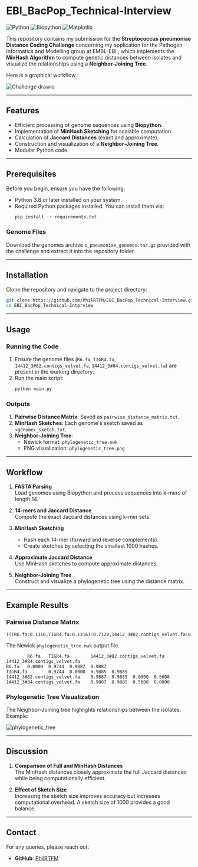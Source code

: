 # EBI_BacPop_Technical-Interview

![Python](https://img.shields.io/badge/python-v3.8+-blue.svg)
![Biopython](https://img.shields.io/badge/BioPython-v1.81+-blue.svg)
![Matplotlib](https://img.shields.io/badge/Matplotlib-v3.5+-blue.svg)

This repository contains my submission for the **Streptococcus pneumoniae Distance Coding Challenge** concerning my application for the Pathogen Informatics and Modelling group at EMBL-EBI , which implements the **MinHash Algorithm** to compute genetic distances between isolates and visualize the relationships using a **Neighbor-Joining Tree**.

Here is a graphical workflow :

![Challenge drawio](https://github.com/user-attachments/assets/13726f5b-494c-43b5-a139-f85e9f2e9e92)

---

## Features

- Efficient processing of genome sequences using **Biopython**.
- Implementation of **MinHash Sketching** for scalable computation.
- Calculation of **Jaccard Distances** (exact and approximate).
- Construction and visualization of a **Neighbor-Joining Tree**.
- Modular Python code.

---

## Prerequisites

Before you begin, ensure you have the following:

- Python 3.8 or later installed on your system.
- Required Python packages installed. You can install them via:
  ```bash
  pip install -r requirements.txt
  ```

### Genome Files
Download the genomes archive `s_pneumoniae_genomes.tar.gz` provided with the challenge and extract it into the repository folder.

---

## Installation

Clone the repository and navigate to the project directory:

```bash
git clone https://github.com/PhilRTFM/EBI_BacPop_Technical-Interview.git
cd EBI_BacPop_Technical-Interview

```

---

## Usage

### Running the Code
1. Ensure the genome files (`R6.fa`, `TIGR4.fa`, `14412_3#82.contigs_velvet.fa`, `14412_3#84.contigs_velvet.fa`) are present in the working directory.
2. Run the main script:
   ```bash
   python main.py
   ```

### Outputs
1. **Pairwise Distance Matrix**: Saved as `pairwise_distance_matrix.txt`.
2. **MinHash Sketches**: Each genome's sketch saved as `<genome>_sketch.txt`.
3. **Neighbor-Joining Tree**:
   - Newick format: `phylogenetic_tree.nwk`
   - PNG visualization: `phylogenetic_tree.png`

---

## Workflow

1. **FASTA Parsing**  
   Load genomes using Biopython and process sequences into k-mers of length 14.

2. **14-mers and Jaccard Distance**  
   Compute the exact Jaccard distances using k-mer sets.

3. **MinHash Sketching**  
   - Hash each 14-mer (forward and reverse complements).
   - Create sketches by selecting the smallest 1000 hashes.

4. **Approximate Jaccard Distance**  
   Use MinHash sketches to compute approximate distances.

5. **Neighbor-Joining Tree**  
   Construct and visualize a phylogenetic tree using the distance matrix.

---

## Example Results

### Pairwise Distance Matrix


```
(((R6.fa:0.1316,TIGR4.fa:0.1316):0.7129,14412_3#82.contigs_velvet.fa:0.7129):0.1425,14412_3#84.contigs_velvet.fa:0.1425);
```
The Newick `phylogenetic_tree.nwk` output file.

```plaintext
        R6.fa   TIGR4.fa        14412_3#82.contigs_velvet.fa    14412_3#84.contigs_velvet.fa
R6.fa   0.0000  0.9744  0.9887  0.9887
TIGR4.fa        0.9744  0.0000  0.9885  0.9885
14412_3#82.contigs_velvet.fa    0.9887  0.9885  0.0000  0.5608
14412_3#84.contigs_velvet.fa    0.9887  0.9885  0.5608  0.0000
```

### Phylogenetic Tree Visualization
The Neighbor-Joining tree highlights relationships between the isolates. Example:

![phylogenetic_tree](https://github.com/user-attachments/assets/5d48707e-6491-4103-9a9c-9acf2ffc116f)

---

## Discussion

1. **Comparison of Full and MinHash Distances**  
   The MinHash distances closely approximate the full Jaccard distances while being computationally efficient.

2. **Effect of Sketch Size**  
   Increasing the sketch size improves accuracy but increases computational overhead. A sketch size of 1000 provides a good balance.

---

## Contact
For any queries, please reach out:
- **GitHub**: [PhilRTFM](https://github.com/PhilRTFM)
